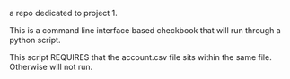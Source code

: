 a repo dedicated to project 1.

This is a command line interface based checkbook that will run through a python script.

This script REQUIRES that the account.csv file sits within the same file. Otherwise will not run.
